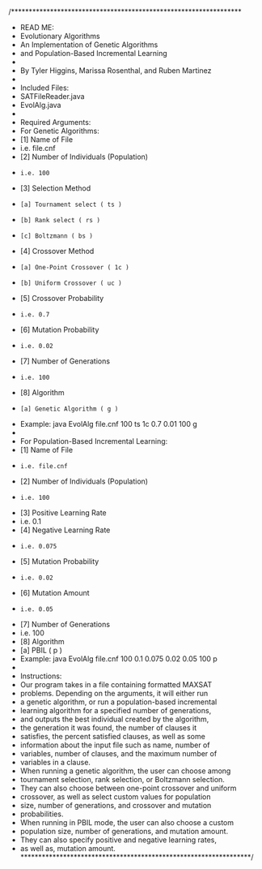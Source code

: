 /*****************************************************************
 * READ ME:
 * Evolutionary Algorithms						          
 * An Implementation of Genetic Algorithms			          
 * and Population-Based Incremental Learning			          
 *											          
 * By Tyler Higgins, Marissa Rosenthal, and	Ruben Martinez	     
 *											          
 * Included Files:								          
 * SATFileReader.java							          
 * EvolAlg.java								          
 * 											          
 * Required Arguments:							          
 * For Genetic Algorithms: 						          
 * [1] Name of File								          
 *	  i.e. file.cnf							          
 * [2] Number of Individuals (Population)			        
 *     i.e. 100								          
 * [3] Selection Method							          
 *     [a] Tournament select ( ts )				          
 *     [b] Rank select ( rs )						          
 *     [c] Boltzmann ( bs )						          
 * [4] Crossover Method							          
 *     [a] One-Point Crossover ( 1c )				          
 *     [b] Uniform Crossover ( uc )				          
 * [5] Crossover Probability						          
 *     i.e. 0.7								          
 * [6] Mutation Probability						          
 *     i.e. 0.02								          
 * [7] Number of Generations						          
 *     i.e. 100								          
 * [8] Algorithm								        
 *     [a] Genetic Algorithm ( g )					          
 * Example: java EvolAlg file.cnf 100 ts 1c 0.7 0.01 100 g       
 *										               
 * For Population-Based Incremental Learning:		          
 * [1] Name of File								          
 *     i.e. file.cnf							          
 * [2] Number of Individuals (Population)			          
 *     i.e. 100								          
 * [3] Positive Learning Rate						          
 * 	  i.e. 0.1								          
 * [4] Negative Learning Rate						          
 *     i.e. 0.075								          
 * [5] Mutation Probability						          
 *     i.e. 0.02								          
 * [6] Mutation Amount							          
 *     i.e. 0.05								          
 * [7] Number of Generations						          
 * 	  i.e. 100								          
 * [8] Algorithm								          
 * 	  [a] PBIL ( p ) 							          
 * Example: java EvolAlg file.cnf 100 0.1 0.075 0.02 0.05 100 p 
 *											          
 * Instructions:									     
 * Our program takes in a file containing formatted MAXSAT       
 * problems. Depending on the arguments, it will either run      
 * a genetic algorithm, or run a population-based incremental    
 * learning algorithm for a specified number of generations,    
 * and outputs the best individual created by the algorithm,    
 * the generation it was found, the number of clauses it 	     
 * satisfies, the percent satisfied clauses, as well as some     
 * information about the input file such as name, number of      
 * variables, number of clauses, and the maximum number of       
 * variables in a clause. 							     
 * When running a genetic algorithm, the user can choose among   
 * tournament selection, rank selection, or Boltzmann selection. 
 * They can also choose between one-point crossover and uniform  
 * crossover, as well as select custom values for population     
 * size, number of generations, and crossover and mutation       
 * probabilities.								          
 * When running in PBIL mode, the user can also choose a custom  
 * population size, number of generations, and mutation amount.  
 * They can also specify positive and negative learning rates,   
 * as well as, mutation amount.						     
 *****************************************************************/
